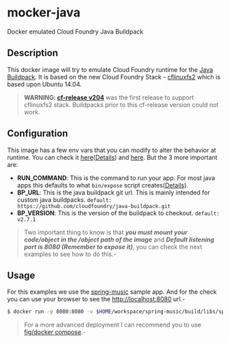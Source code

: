 # mocker-java
Docker emulated Cloud Foundry Java Buildpack

## Description

This docker image will try to emulate Cloud Foundry runtime for the [Java Buildpack](https://github.com/cloudfoundry/java-buildpack). It is based on the new Cloud Foundry Stack - [cflinuxfs2](https://github.com/cloudfoundry/stacks) which is based upon Ubuntu 14.04.

> **WARNING: [cf-release v204](https://groups.google.com/a/cloudfoundry.org/forum/#!topic/vcap-dev/gU7rpD8MSC4)** was the first release to support cflinuxfs2 stack. Buildpacks prior to this cf-release version could not work.

## Configuration
This image has a few env vars that you can modify to alter the behavior at runtime. You can check it [here](https://github.com/lcacciagioni/mocker-java/blob/master/Dockerfile#L6)([Details](http://docs.run.pivotal.io/devguide/deploy-apps/environment-variable.html)) and [here](https://github.com/lcacciagioni/mocker-java/blob/master/entrypoint.sh#L3-L13). But the 3 more important are:
* **RUN_COMMAND**: This is the command to run your app. For most java apps this defaults to what `bin/expose` script creates([Details](http://docs.cloudfoundry.org/buildpacks/custom.html)).
* **BP_URL**: This is the java buildpack git url. This is mainly intended for custom java buildpacks. `default: https://github.com/cloudfoundry/java-buildpack.git`
* **BP_VERSION**: This is the version of the buildpack to checkout. `default: v2.7.1`

> Two important thing to know is that ***you must mount your code/object in the /object path of the image*** and ***Default listening port is 8080 (Remember to expose it)***, you can check the next examples to see how to do this.-

## Usage
For this examples we use the [spring-music](https://github.com/cloudfoundry-samples/spring-music#running-the-application-on-cloud-foundry) sample app. And for the check you can use your browser to see the [http://localhost:8080](http://localhost:8080) url.-
```bash
$ docker run -p 8080:8080 -v $HOME/workspace/spring-music/build/libs/spring-music.war:/object cacciald/mocker-java:latest
```

> For a more advanced deployment I can recommend you to use [fig/docker compose](https://docs.docker.com/compose/).-
